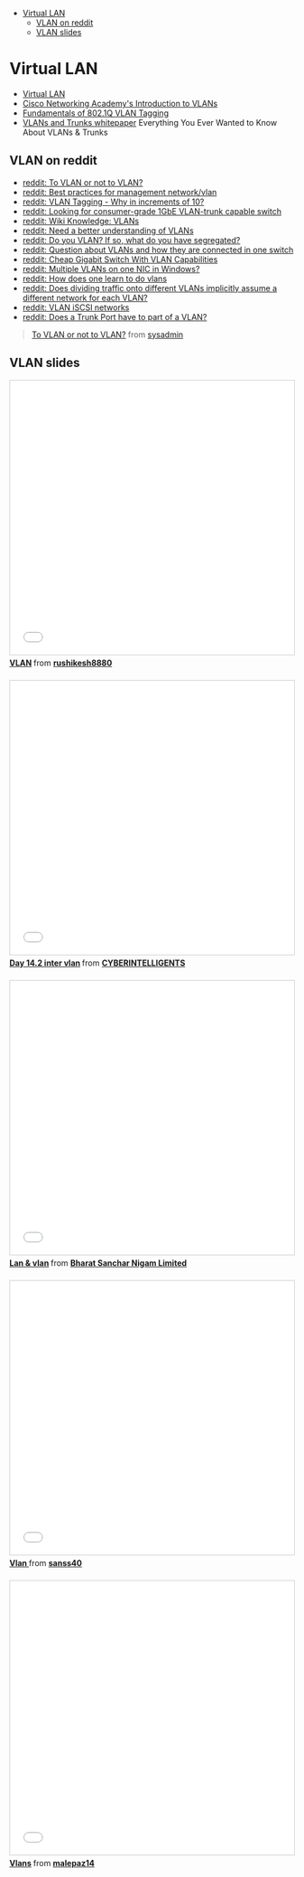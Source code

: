 <!-- MarkdownTOC -->

- [Virtual LAN](#virtual-lan)
    - [VLAN on reddit](#vlan-on-reddit)
    - [VLAN slides](#vlan-slides)

<!-- /MarkdownTOC -->


# Virtual LAN
- [Virtual LAN](https://en.wikipedia.org/wiki/Virtual_LAN)
- [Cisco Networking Academy's Introduction to VLANs](http://www.ciscopress.com/articles/article.asp?p=2181837)
- [Fundamentals of 802.1Q VLAN Tagging](https://documentation.meraki.com/zGeneral_Administration/Tools_and_Troubleshooting/Fundamentals_of_802.1Q_VLAN_tagging)
- [VLANs and Trunks whitepaper](https://www.globalknowledge.com/us-en/resources/resource-library/white-papers/vlans-and-trunks/) Everything You Ever Wanted to Know About VLANs & Trunks

## VLAN on reddit
- [reddit: To VLAN or not to VLAN?](https://www.reddit.com/r/sysadmin/comments/22fwl9/to_vlan_or_not_to_vlan/)
- [reddit: Best practices for management network/vlan](https://www.reddit.com/r/networking/comments/1ogx0j/best_practices_for_management_networkvlan/)
- [reddit: VLAN Tagging - Why in increments of 10?](https://www.reddit.com/r/networking/comments/29i9hy/vlan_tagging_why_in_increments_of_10/)
- [reddit: Looking for consumer-grade 1GbE VLAN-trunk capable switch](https://www.reddit.com/r/networking/comments/3aljo9/looking_for_consumergrade_1gbe_vlantrunk_capable/)
- [reddit: Wiki Knowledge: VLANs](https://www.reddit.com/r/networking/comments/2yfr71/wiki_knowledge_vlans/)
- [reddit: Need a better understanding of VLANs](https://www.reddit.com/r/networking/comments/3hz70w/need_a_better_understanding_of_vlans/)
- [reddit: Do you VLAN? If so, what do you have segregated?](https://www.reddit.com/r/homelab/comments/30sv39/do_you_vlan_if_so_what_do_you_have_segregated/)
- [reddit: Question about VLANs and how they are connected in one switch](https://www.reddit.com/r/networking/comments/33xt9z/question_about_vlans_and_how_they_are_connected/)
- [reddit: Cheap Gigabit Switch With VLAN Capabilities](https://www.reddit.com/r/homelab/comments/1z542j/cheap_gigabit_switch_with_vlan_capabilities/)
- [reddit: Multiple VLANs on one NIC in Windows?](https://www.reddit.com/r/homelab/comments/3lzfuh/multiple_vlans_on_one_nic_in_windows_xpost_from/)
- [reddit: How does one learn to do vlans](https://www.reddit.com/r/homelab/comments/3bew99/how_does_one_learn_to_do_vlans/)
- [reddit: Does dividing traffic onto different VLANs implicitly assume a different network for each VLAN?](https://www.reddit.com/r/networking/comments/1s36w9/does_dividing_traffic_onto_different_vlans/)
- [reddit: VLAN iSCSI networks](https://www.reddit.com/r/networking/comments/36evvc/vlan_iscsi_networks/)
- [reddit: Does a Trunk Port have to part of a VLAN?](https://www.reddit.com/r/networking/comments/3h8iwm/does_a_trunk_port_have_to_part_of_a_vlan/)

<blockquote class="reddit-card" data-card-created="1463759247"><a href="https://www.reddit.com/r/sysadmin/comments/22fwl9/to_vlan_or_not_to_vlan/?ref=share&ref_source=embed">To VLAN or not to VLAN?</a> from <a href="http://www.reddit.com/r/sysadmin">sysadmin</a></blockquote><script async src="//embed.redditmedia.com/widgets/platform.js" charset="UTF-8"></script>

## VLAN slides

<div class="container">
<iframe src="//www.slideshare.net/slideshow/embed_code/key/woUH1LrmGxdttE" width="595" height="485" frameborder="0" marginwidth="0" marginheight="0" scrolling="no" style="border:1px solid #CCC; border-width:1px; margin-bottom:5px; max-width: 100%;" allowfullscreen class="video"> </iframe> <div style="margin-bottom:5px"> <strong> <a href="//www.slideshare.net/rushikesh8880/vlan-57463204" title="VLAN" target="_blank">VLAN</a> </strong> from <strong><a target="_blank" href="//www.slideshare.net/rushikesh8880">rushikesh8880</a></strong> </div>
</div>
<br/>

<div class="container">
<iframe src="//www.slideshare.net/slideshow/embed_code/key/ewthrRXT9V8mb5" width="595" height="485" frameborder="0" marginwidth="0" marginheight="0" scrolling="no" style="border:1px solid #CCC; border-width:1px; margin-bottom:5px; max-width: 100%;" allowfullscreen class="video"> </iframe> <div style="margin-bottom:5px"> <strong> <a href="//www.slideshare.net/CYBERINTELLIGENTS/day-142-inter-vlan" title="Day 14.2 inter vlan" target="_blank">Day 14.2 inter vlan</a> </strong> from <strong><a target="_blank" href="//www.slideshare.net/CYBERINTELLIGENTS">CYBERINTELLIGENTS</a></strong> </div>
</div>
<br/>

<div class="container">
<iframe src="//www.slideshare.net/slideshow/embed_code/key/sSKbHqYwHg55WT" width="595" height="485" frameborder="0" marginwidth="0" marginheight="0" scrolling="no" style="border:1px solid #CCC; border-width:1px; margin-bottom:5px; max-width: 100%;" allowfullscreen class="video"> </iframe> <div style="margin-bottom:5px"> <strong> <a href="//www.slideshare.net/RamakantTyagi1/lan-vlan" title="Lan &amp; vlan" target="_blank">Lan &amp; vlan</a> </strong> from <strong><a target="_blank" href="//www.slideshare.net/RamakantTyagi1">Bharat Sanchar Nigam Limited</a></strong> </div>
</div>
<br/>

<div class="container">
<iframe src="//www.slideshare.net/slideshow/embed_code/key/s68uyoIvpVKMCy" width="595" height="485" frameborder="0" marginwidth="0" marginheight="0" scrolling="no" style="border:1px solid #CCC; border-width:1px; margin-bottom:5px; max-width: 100%;" allowfullscreen class="video"> </iframe> <div style="margin-bottom:5px"> <strong> <a href="//www.slideshare.net/sanss40/vlan-10706040" title="Vlan " target="_blank">Vlan </a> </strong> from <strong><a target="_blank" href="//www.slideshare.net/sanss40">sanss40</a></strong> </div>
</div>
<br/>

<div class="container">
<iframe src="//www.slideshare.net/slideshow/embed_code/key/Dtgipf6eTAR37G" width="595" height="485" frameborder="0" marginwidth="0" marginheight="0" scrolling="no" style="border:1px solid #CCC; border-width:1px; margin-bottom:5px; max-width: 100%;" allowfullscreen class="video"> </iframe> <div style="margin-bottom:5px"> <strong> <a href="//www.slideshare.net/malepaz14/vlans-11773196" title="Vlans" target="_blank">Vlans</a> </strong> from <strong><a target="_blank" href="//www.slideshare.net/malepaz14">malepaz14</a></strong> </div>
</div>
<br/>